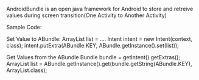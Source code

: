 AndroidBundle is an open java framework for Android to store and retreive values during screen transition(One Activity to Another Activity)

Sample Code:

Set Value to ABundle:
        ArrayList<String> list = .... 
        Intent intent = new Intent(context, class);
        intent.putExtra(ABundle.KEY, ABundle.getInstance().set(list));
  
Get Values from the ABundle
        Bundle bundle = getIntent().getExtras();
        ArrayList list = ABundle.getInstance().get(bundle.getString(ABundle.KEY), ArrayList.class);
